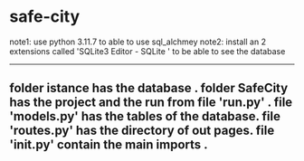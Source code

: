 # safe-city
note1: use python 3.11.7 to able to use sql_alchmey
note2: install an 2 extensions called 'SQLite3 Editor - SQLite ' to be able to see the database

------------------------------------------------------------------
folder istance has the database .
folder SafeCity has the project and the run from file 'run.py'  .
file 'models.py' has the tables of the database.
file 'routes.py' has the directory of out pages.
file '__init__.py' contain the main imports .
------------------------------------------------------------------
